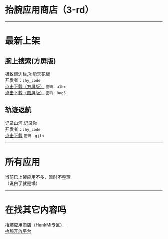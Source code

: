 # 抬腕应用商店（3-rd）

***

# 最新上架

## 腕上搜索(方屏版)
极致侧边栏,功能天花板  
开发者：`zhy_code`  
[点击下载（方屏版）](https://wwm.lanzoul.com/irNJX08uke5i) `密码：a1bx`  
[点击下载（圆屏版）](https://wwm.lanzoul.com/i4MCR08uke6j) `密码：8og5`

## 轨迹返航
记录山河,记录你  
开发者：`zhy_code`  
[点击下载](https://wwm.lanzoul.com/iZDXu084mjpe) `密码：gjfh`

***

# 所有应用
当前已上架应用不多，暂时不整理  
（说白了就是懒）

***

# 在找其它内容吗
[抬腕应用商店（HankMi专区）](https://www.hankmi.com/download/apps.md)  
[抬腕开放平台](https://www.hankmi.com/dev)
